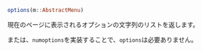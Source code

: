 ```julia
options(m::AbstractMenu)
```

現在のページに表示されるオプションの文字列のリストを返します。

または、`numoptions`を実装することで、`options`は必要ありません。
